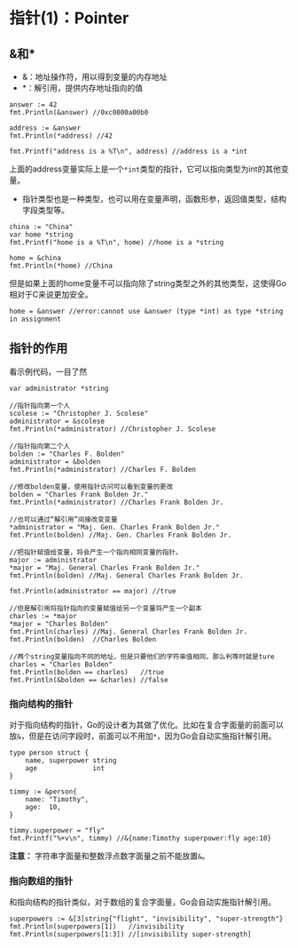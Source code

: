 # 指针(1)：Pointer

## &和*
* &：地址操作符，用以得到变量的内存地址
* *：解引用，提供内存地址指向的值
```
answer := 42
fmt.Println(&answer) //0xc0000a00b0

address := &answer
fmt.Println(*address) //42

fmt.Printf("address is a %T\n", address) //address is a *int
```
上面的address变量实际上是一个`*int`类型的指针，它可以指向类型为int的其他变量。  
* 指针类型也是一种类型，也可以用在变量声明，函数形参，返回值类型，结构字段类型等。
```
china := "China"
var home *string
fmt.Printf("home is a %T\n", home) //home is a *string

home = &china
fmt.Println(*home) //China
```
但是如果上面的home变量不可以指向除了string类型之外的其他类型，这使得Go相对于C来说更加安全。
```
home = &answer //error:cannot use &answer (type *int) as type *string in assignment
```

## 指针的作用
看示例代码，一目了然
```
var administrator *string

//指针指向第一个人
scolese := "Christopher J. Scolese"
administrator = &scolese
fmt.Println(*administrator) //Christopher J. Scolese

//指针指向第二个人
bolden := "Charles F. Bolden"
administrator = &bolden
fmt.Println(*administrator) //Charles F. Bolden

//修改bolden变量，使用指针访问可以看到变量的更改
bolden = "Charles Frank Bolden Jr."
fmt.Println(*administrator) //Charles Frank Bolden Jr.

//也可以通过“解引用”间接改变变量
*administrator = "Maj. Gen. Charles Frank Bolden Jr."
fmt.Println(bolden) //Maj. Gen. Charles Frank Bolden Jr.

//把指针赋值给变量，将会产生一个指向相同变量的指针。
major := administrator
*major = "Maj. General Charles Frank Bolden Jr."
fmt.Println(bolden) //Maj. General Charles Frank Bolden Jr.

fmt.Println(administrator == major) //true

//但是解引用将指针指向的变量赋值给另一个变量将产生一个副本
charles := *major
*major = "Charles Bolden"
fmt.Println(charles) //Maj. General Charles Frank Bolden Jr.
fmt.Println(bolden)  //Charles Bolden

//两个string变量指向不同的地址，但是只要他们的字符串值相同，那么判等时就是ture
charles = "Charles Bolden"
fmt.Println(bolden == charles)   //true
fmt.Println(&bolden == &charles) //false
```

### 指向结构的指针
对于指向结构的指针，Go的设计者为其做了优化。比如在复合字面量的前面可以放`&`，但是在访问字段时，前面可以不用加`*`，因为Go会自动实施指针解引用。
```
type person struct {
	name, superpower string
	age              int
}

timmy := &person{
    name: "Timothy",
    age:  10,
}

timmy.superpower = "fly"
fmt.Printf("%+v\n", timmy) //&{name:Timothy superpower:fly age:10}
```
**注意：** 字符串字面量和整数浮点数字面量之前不能放置`&`。

### 指向数组的指针
和指向结构的指针类似，对于数组的复合字面量，Go会自动实施指针解引用。
```
superpowers := &[3]string{"flight", "invisibility", "super-strength"}
fmt.Println(superpowers[1])   //invisibility
fmt.Println(superpowers[1:3]) //[invisibility super-strength]
```